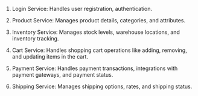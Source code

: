 1. Login Service: Handles user registration, authentication.
		
2. Product Service: Manages product details, categories, and attributes.        

3. Inventory Service: Manages stock levels, warehouse locations, and inventory tracking.

4. Cart Service: Handles shopping cart operations like adding, removing, and updating items in the cart.

5. Payment Service: Handles payment transactions, integrations with payment gateways, and payment status.

6. Shipping Service: Manages shipping options, rates, and shipping status.

